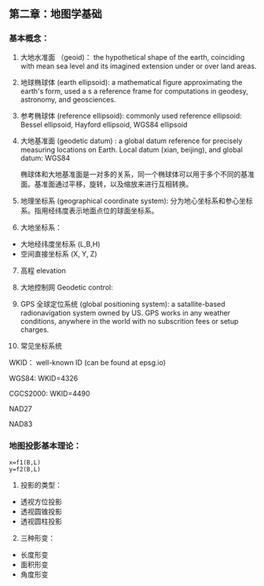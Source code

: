 ## 第二章：地图学基础

### 基本概念：

1. 大地水准面 （geoid)： the hypothetical shape of the earth, coinciding with mean sea level and its imagined extension under or over land areas.

2. 地球椭球体 (earth ellipsoid): a mathematical figure approximating the earth's form, used a s a reference frame for computations in geodesy, astronomy, and geosciences.

3. 参考椭球体 (reference ellipsoid): commonly used reference ellipsoid: Bessel ellipsoid, Hayford ellipsoid, WGS84 ellipsoid

4. 大地基准面 (geodetic datum) : a global datum reference for precisely measuring locations on Earth. Local datum (xian, beijing), and global datum: WGS84

   椭球体和大地基准面是一对多的关系，同一个椭球体可以用于多个不同的基准面。基准面通过平移，旋转，以及缩放来进行互相转换。

5. 地理坐标系 (geographical coordinate system): 分为地心坐标系和参心坐标系。指用经纬度表示地面点位的球面坐标系。

6. 大地坐标系：

- 大地经纬度坐标系 (L,B,H)
- 空间直接坐标系 (X, Y, Z)

7. 高程 elevation

8. 大地控制网 Geodetic control:

9. GPS 全球定位系统 (global positioning system): a satallite-based radionavigation system owned by US. GPS works in any weather conditions, anywhere in the world with no subscrition fees or setup charges.

10. 常见坐标系统

WKID： well-known ID (can be found at epsg.io)

WGS84: WKID=4326

CGCS2000: WKID=4490

NAD27

NAD83

### 地图投影基本理论：

```
x=f1(B,L)
y=f2(B,L)
```

1. 投影的类型：

- 透视方位投影
- 透视圆锥投影
- 透视圆柱投影

2. 三种形变：

- 长度形变
- 面积形变
- 角度形变
